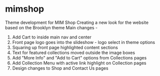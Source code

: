 # mimshop
Theme development for MIM Shop
Creating a new look for the website based on the Brooklyn theme
Main changes -
1. Add Cart to inside main nav and center
2. Front page logo goes into the slideshow - logo select in theme options
3. Squaring up front page highlighted content sections
4. Text for featured collections moved outside the image boxes
5. Add "More Info" and "Add to Cart" options from Collections pages
6. Add Collection Menu with active link highlight on Collection pages
7. Design changes to Shop and Contact Us pages
